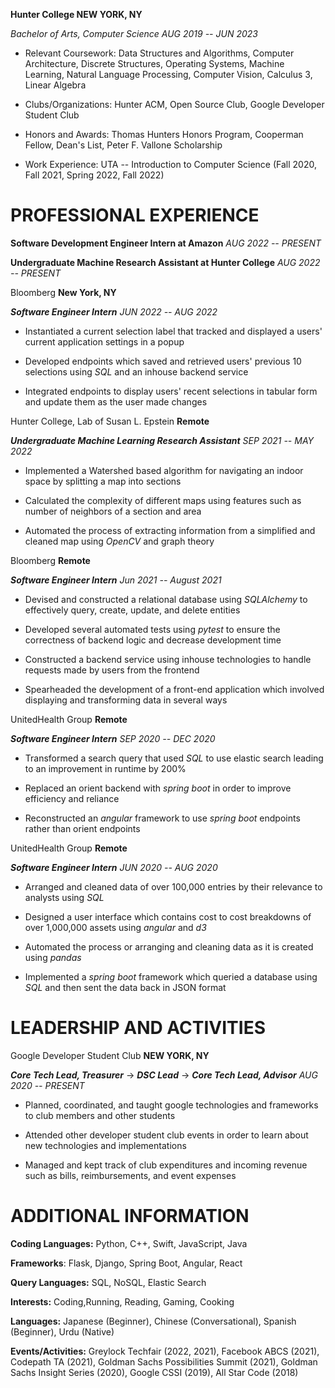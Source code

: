  **Hunter College NEW YORK, NY**

 *Bachelor of Arts, Computer Science AUG 2019 -- JUN 2023*
-   Relevant Coursework: Data Structures and Algorithms, Computer
    Architecture, Discrete Structures, Operating Systems, Machine
    Learning, Natural Language Processing, Computer Vision, Calculus 3,
    Linear Algebra

-   Clubs/Organizations: Hunter ACM, Open Source Club, Google Developer
    Student Club

-   Honors and Awards: Thomas Hunters Honors Program, Cooperman Fellow,
    Dean's List, Peter F. Vallone Scholarship

-   Work Experience: UTA -- Introduction to Computer Science (Fall 2020,
    Fall 2021, Spring 2022, Fall 2022)

# PROFESSIONAL EXPERIENCE

 **Software Development Engineer Intern at Amazon** *AUG 2022 --  PRESENT*

 **Undergraduate Machine Research Assistant at Hunter College** *AUG  2022 -- PRESENT*

 Bloomberg **New York, NY**

 ***Software Engineer Intern** JUN 2022 -- AUG 2022*

-   Instantiated a current selection label that tracked and displayed a users' current application settings in a popup

-   Developed endpoints which saved and retrieved users' previous 10 selections using *SQL* and an inhouse backend service

-   Integrated endpoints to display users' recent selections in tabular form and update them as the user made changes

 Hunter College, Lab of Susan L. Epstein **Remote**

  ***Undergraduate Machine Learning Research Assistant** SEP 2021 -- MAY  2022*

-   Implemented a Watershed based algorithm for navigating an indoor space by splitting a map into sections

-   Calculated the complexity of different maps using features such as number of neighbors of a section and area

-   Automated the process of extracting information from a simplified and cleaned map using *OpenCV* and graph theory

 Bloomberg **Remote** 

 ***Software Engineer Intern** Jun 2021 -- August 2021*

-   Devised and constructed a relational database using *SQLAlchemy* to  effectively query, create, update, and delete entities

-   Developed several automated tests using *pytest* to ensure the  correctness of backend logic and decrease development time

-   Constructed a backend service using inhouse technologies to handle requests made by users from the frontend

-   Spearheaded the development of a front-end application which involved displaying and transforming data in several ways

 UnitedHealth Group **Remote**

 ***Software Engineer Intern** SEP 2020 -- DEC 2020*

-   Transformed a search query that used *SQL* to use elastic search leading to an improvement in runtime by 200%

-   Replaced an orient backend with *spring boot* in order to improve efficiency and reliance

-   Reconstructed an *angular* framework to use *spring boot* endpoints rather than orient endpoints

 UnitedHealth Group **Remote**

 ***Software Engineer Intern** JUN 2020 -- AUG 2020*

-   Arranged and cleaned data of over 100,000 entries by their relevance
    to analysts using *SQL*

-   Designed a user interface which contains cost to cost breakdowns of
    over 1,000,000 assets using *angular* and *d3*

-   Automated the process or arranging and cleaning data as it is
    created using *pandas*

-   Implemented a *spring boot* framework which queried a database using
    *SQL* and then sent the data back in JSON format

# LEADERSHIP AND ACTIVITIES

 Google Developer Student Club **NEW YORK, NY**

 ***Core Tech Lead, Treasurer*** → ***DSC Lead*** → ***Core Tech Lead, Advisor** AUG 2020 -- PRESENT*

-   Planned, coordinated, and taught google technologies and frameworks to club members and other students

-   Attended other developer student club events in order to learn about new technologies and implementations

-   Managed and kept track of club expenditures and incoming revenue such as bills, reimbursements, and event expenses

# ADDITIONAL INFORMATION

**Coding Languages:** Python, C++, Swift, JavaScript, Java 

**Frameworks**: Flask, Django, Spring Boot, Angular, React

 **Query Languages:** SQL, NoSQL, Elastic Search 

 **Interests:** Coding,Running, Reading, Gaming, Cooking

 **Languages:** Japanese (Beginner), Chinese (Conversational), Spanish
 (Beginner), Urdu (Native)

 **Events/Activities:** Greylock Techfair (2022, 2021), Facebook ABCS
 (2021), Codepath TA (2021), Goldman Sachs Possibilities Summit (2021),
 Goldman Sachs Insight Series (2020), Google CSSI (2019), All Star Code
 (2018)
